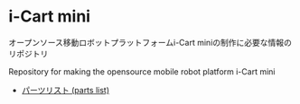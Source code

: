 # i-Cart mini

オープンソース移動ロボットプラットフォームi-Cart miniの制作に必要な情報のリポジトリ

Repository for making the opensource mobile robot platform i-Cart mini


- [パーツリスト (parts list)](parts-list.csv)
